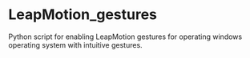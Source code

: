 # LeapMotion_gestures
Python script for enabling LeapMotion gestures for operating windows operating system with intuitive gestures.
